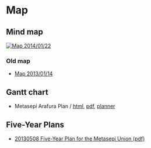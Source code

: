 # Map

## Mind map

<a href="http://www.flickr.com/photos/masterq/12087855036"><img alt="Map 2014/01/22" style="border-width:0" src="http://farm6.staticflickr.com/5534/12087855036_7c0e165b73_c.jpg" /></a>

### Old map

* <a href="http://www.flickr.com/photos/masterq/8379735651">Map 2013/01/14</a>

## Gantt chart

* Metasepi Arafura Plan / [html](/plan/metasepi-arafura.html), [pdf](/plan/metasepi-arafura.pdf), [planner](/plan/metasepi-arafura.planner)

## Five-Year Plans

* [20130508 Five-Year Plan for the Metasepi Union (pdf)](/doc/20130508_5year_plan.pdf)
